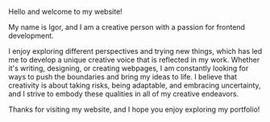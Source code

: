 Hello and welcome to my website!

My name is Igor, and I am a creative person with a passion for frontend development.

I enjoy exploring different perspectives and trying new things, which has led me to develop a unique creative voice that is reflected in my work. Whether it's writing, designing, or creating webpages, I am constantly looking for ways to push the boundaries and bring my ideas to life. I believe that creativity is about taking risks, being adaptable, and embracing uncertainty, and I strive to embody these qualities in all of my creative endeavors.

Thanks for visiting my website, and I hope you enjoy exploring my portfolio!
